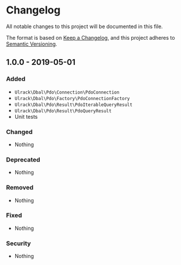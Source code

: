 # Changelog
All notable changes to this project will be documented in this file.

The format is based on [Keep a Changelog](https://keepachangelog.com/en/1.0.0/),
and this project adheres to [Semantic Versioning](https://semver.org/spec/v2.0.0.html).

## 1.0.0 - 2019-05-01
### Added
- `Ulrack\Dbal\Pdo\Connection\PdoConnection`
- `Ulrack\Dbal\Pdo\Factory\PdoConnectionFactory`
- `Ulrack\Dbal\Pdo\Result\PdoIterableQueryResult`
- `Ulrack\Dbal\Pdo\Result\PdoQueryResult`
- Unit tests

### Changed
- Nothing

### Deprecated
- Nothing

### Removed
- Nothing

### Fixed
- Nothing

### Security
- Nothing

[Unreleased]: https://github.com/ulrack/dbal-pdo/compare/1.0.0...HEAD
